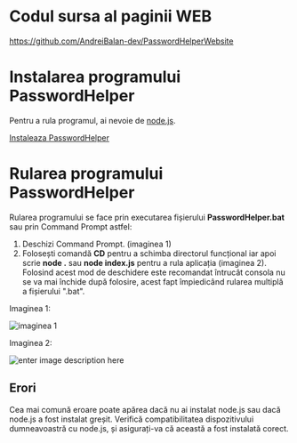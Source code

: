 # Codul sursa al paginii WEB

https://github.com/AndreiBalan-dev/PasswordHelperWebsite

# Instalarea programului PasswordHelper

Pentru a rula programul, ai nevoie de [node.js](https://nodejs.org/en/).

[Instaleaza PasswordHelper](https://github.com/AndreiBalan-dev/PasswordHelper/releases/tag/release) 


# Rularea programului PasswordHelper

Rularea programului se face prin executarea fișierului **PasswordHelper.bat** sau prin Command Prompt astfel:

1. Deschizi Command Prompt. (imaginea 1)
2. Folosești comandă **CD** pentru a schimba directorul funcțional  iar apoi scrie **node .** sau **node index.js** pentru a rula aplicația (imaginea 2). Folosind acest mod de deschidere este recomandat întrucât consola nu se va mai închide după folosire, acest fapt împiedicând rularea multiplă a fișierului ".bat". 

Imaginea 1:

![imaginea 1](https://i.imgur.com/GZ4hzEc.png)

Imaginea 2:

![enter image description here](https://i.imgur.com/RVOhjHc.png)

## Erori

Cea mai comună eroare poate apărea dacă nu ai instalat node.js sau dacă node.js a fost instalat greșit. Verifică compatibilitatea dispozitivului dumneavoastră cu node.js, și asigurați-va că această a fost instalată corect.
